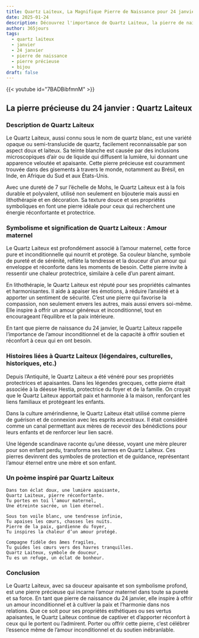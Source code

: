 ```yaml
---
title: Quartz Laiteux, La Magnifique Pierre de Naissance pour 24 janvier
date: 2025-01-24
description: Découvrez l'importance de Quartz Laiteux, la pierre de naissance du 24 janvier qui symbolise Amour maternel. Laissez sa beauté et sa signification illuminer votre journée.
author: 365jours
tags:
  - quartz laiteux
  - janvier
  - 24 janvier
  - pierre de naissance
  - pierre précieuse
  - bijou
draft: false
---
```


{{< youtube id="7BADBibfmnM" >}}

## La pierre précieuse du 24 janvier : Quartz Laiteux

### Description de Quartz Laiteux

Le Quartz Laiteux, aussi connu sous le nom de quartz blanc, est une variété opaque ou semi-translucide de quartz, facilement reconnaissable par son aspect doux et laiteux. Sa teinte blanche est causée par des inclusions microscopiques d’air ou de liquide qui diffusent la lumière, lui donnant une apparence veloutée et apaisante. Cette pierre précieuse est couramment trouvée dans des gisements à travers le monde, notamment au Brésil, en Inde, en Afrique du Sud et aux États-Unis.

Avec une dureté de 7 sur l’échelle de Mohs, le Quartz Laiteux est à la fois durable et polyvalent, utilisé non seulement en bijouterie mais aussi en lithothérapie et en décoration. Sa texture douce et ses propriétés symboliques en font une pierre idéale pour ceux qui recherchent une énergie réconfortante et protectrice.

### Symbolisme et signification de Quartz Laiteux : Amour maternel

Le Quartz Laiteux est profondément associé à l’amour maternel, cette force pure et inconditionnelle qui nourrit et protège. Sa couleur blanche, symbole de pureté et de sérénité, reflète la tendresse et la douceur d’un amour qui enveloppe et réconforte dans les moments de besoin. Cette pierre invite à ressentir une chaleur protectrice, similaire à celle d’un parent aimant.

En lithothérapie, le Quartz Laiteux est réputé pour ses propriétés calmantes et harmonisantes. Il aide à apaiser les émotions, à réduire l’anxiété et à apporter un sentiment de sécurité. C’est une pierre qui favorise la compassion, non seulement envers les autres, mais aussi envers soi-même. Elle inspire à offrir un amour généreux et inconditionnel, tout en encourageant l’équilibre et la paix intérieure.

En tant que pierre de naissance du 24 janvier, le Quartz Laiteux rappelle l’importance de l’amour inconditionnel et de la capacité à offrir soutien et réconfort à ceux qui en ont besoin.

### Histoires liées à Quartz Laiteux (légendaires, culturelles, historiques, etc.)

Depuis l’Antiquité, le Quartz Laiteux a été vénéré pour ses propriétés protectrices et apaisantes. Dans les légendes grecques, cette pierre était associée à la déesse Hestia, protectrice du foyer et de la famille. On croyait que le Quartz Laiteux apportait paix et harmonie à la maison, renforçant les liens familiaux et protégeant les enfants.

Dans la culture amérindienne, le Quartz Laiteux était utilisé comme pierre de guérison et de connexion avec les esprits ancestraux. Il était considéré comme un canal permettant aux mères de recevoir des bénédictions pour leurs enfants et de renforcer leur lien sacré.

Une légende scandinave raconte qu’une déesse, voyant une mère pleurer pour son enfant perdu, transforma ses larmes en Quartz Laiteux. Ces pierres devinrent des symboles de protection et de guidance, représentant l’amour éternel entre une mère et son enfant.

### Un poème inspiré par Quartz Laiteux

```
Dans ton éclat doux, une lumière apaisante,  
Quartz Laiteux, pierre réconfortante.  
Tu portes en toi l’amour maternel,  
Une étreinte sacrée, un lien éternel.

Sous ton voile blanc, une tendresse infinie,  
Tu apaises les cœurs, chasses les nuits.  
Pierre de la paix, gardienne du foyer,  
Tu inspires la chaleur d’un amour protégé.

Compagne fidèle des âmes fragiles,  
Tu guides les cœurs vers des havres tranquilles.  
Quartz Laiteux, symbole de douceur,  
Tu es un refuge, un éclat de bonheur.  
```

### Conclusion

Le Quartz Laiteux, avec sa douceur apaisante et son symbolisme profond, est une pierre précieuse qui incarne l’amour maternel dans toute sa pureté et sa force. En tant que pierre de naissance du 24 janvier, elle inspire à offrir un amour inconditionnel et à cultiver la paix et l’harmonie dans nos relations. Que ce soit pour ses propriétés esthétiques ou ses vertus apaisantes, le Quartz Laiteux continue de captiver et d’apporter réconfort à ceux qui le portent ou l’admirent. Porter ou offrir cette pierre, c’est célébrer l’essence même de l’amour inconditionnel et du soutien inébranlable.